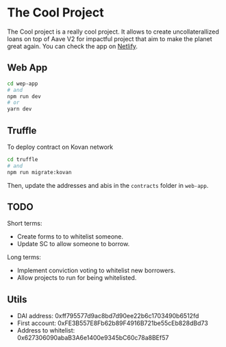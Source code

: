 # The Cool Project

The Cool project is a really cool project. It allows to create uncollaterallized loans on top of Aave V2 for impactful project that aim to make the planet great again.
You can check the app on [Netlify](https://the-cool-project.netlify.app/).

## Web App

```bash
cd wep-app
# and
npm run dev
# or
yarn dev
```

## Truffle

To deploy contract on Kovan network
```bash
cd truffle
# and
npm run migrate:kovan
```

Then, update the addresses and abis in the `contracts` folder in `web-app`.

## TODO

Short terms:
- Create forms to to whitelist someone.
- Update SC to allow someone to borrow.

Long terms:
- Implement conviction voting to whitelist new borrowers.
- Allow projects to run for being whitelisted.

## Utils

- DAI address: 0xff795577d9ac8bd7d90ee22b6c1703490b6512fd
- First account: 0xFE3B557E8Fb62b89F4916B721be55cEb828dBd73
- Address to whitelist: 0x627306090abaB3A6e1400e9345bC60c78a8BEf57